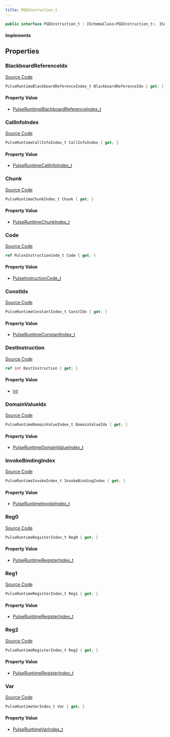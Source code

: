 ```yaml
---
title: PGDInstruction_t
---
```


```csharp
public interface PGDInstruction_t : ISchemaClass<PGDInstruction_t>, ISchemaField, ISchemaClass, INativeHandle
```

#### Implements

## Properties

### BlackboardReferenceIdx

[Source Code](https://github.com/swiftly-solution/swiftlys2/blob/beta/managed/src/SwiftlyS2.Generated/Schemas/Interfaces/PGDInstruction_t.cs#L38)

```csharp
PulseRuntimeBlackboardReferenceIndex_t BlackboardReferenceIdx { get; }
```

#### Property Value

- [PulseRuntimeBlackboardReferenceIndex_t](/docs/api/shared/schemadefinitions/pulseruntimeblackboardreferenceindex_t)

### CallInfoIndex

[Source Code](https://github.com/swiftly-solution/swiftlys2/blob/beta/managed/src/SwiftlyS2.Generated/Schemas/Interfaces/PGDInstruction_t.cs#L32)

```csharp
PulseRuntimeCallInfoIndex_t CallInfoIndex { get; }
```

#### Property Value

- [PulseRuntimeCallInfoIndex_t](/docs/api/shared/schemadefinitions/pulseruntimecallinfoindex_t)

### Chunk

[Source Code](https://github.com/swiftly-solution/swiftlys2/blob/beta/managed/src/SwiftlyS2.Generated/Schemas/Interfaces/PGDInstruction_t.cs#L28)

```csharp
PulseRuntimeChunkIndex_t Chunk { get; }
```

#### Property Value

- [PulseRuntimeChunkIndex_t](/docs/api/shared/schemadefinitions/pulseruntimechunkindex_t)

### Code

[Source Code](https://github.com/swiftly-solution/swiftlys2/blob/beta/managed/src/SwiftlyS2.Generated/Schemas/Interfaces/PGDInstruction_t.cs#L16)

```csharp
ref PulseInstructionCode_t Code { get; }
```

#### Property Value

- [PulseInstructionCode_t](/docs/api/shared/schemadefinitions/pulseinstructioncode_t)

### ConstIdx

[Source Code](https://github.com/swiftly-solution/swiftlys2/blob/beta/managed/src/SwiftlyS2.Generated/Schemas/Interfaces/PGDInstruction_t.cs#L34)

```csharp
PulseRuntimeConstantIndex_t ConstIdx { get; }
```

#### Property Value

- [PulseRuntimeConstantIndex_t](/docs/api/shared/schemadefinitions/pulseruntimeconstantindex_t)

### DestInstruction

[Source Code](https://github.com/swiftly-solution/swiftlys2/blob/beta/managed/src/SwiftlyS2.Generated/Schemas/Interfaces/PGDInstruction_t.cs#L30)

```csharp
ref int DestInstruction { get; }
```

#### Property Value

- [int](https://learn.microsoft.com/dotnet/api/system.int32)

### DomainValueIdx

[Source Code](https://github.com/swiftly-solution/swiftlys2/blob/beta/managed/src/SwiftlyS2.Generated/Schemas/Interfaces/PGDInstruction_t.cs#L36)

```csharp
PulseRuntimeDomainValueIndex_t DomainValueIdx { get; }
```

#### Property Value

- [PulseRuntimeDomainValueIndex_t](/docs/api/shared/schemadefinitions/pulseruntimedomainvalueindex_t)

### InvokeBindingIndex

[Source Code](https://github.com/swiftly-solution/swiftlys2/blob/beta/managed/src/SwiftlyS2.Generated/Schemas/Interfaces/PGDInstruction_t.cs#L26)

```csharp
PulseRuntimeInvokeIndex_t InvokeBindingIndex { get; }
```

#### Property Value

- [PulseRuntimeInvokeIndex_t](/docs/api/shared/schemadefinitions/pulseruntimeinvokeindex_t)

### Reg0

[Source Code](https://github.com/swiftly-solution/swiftlys2/blob/beta/managed/src/SwiftlyS2.Generated/Schemas/Interfaces/PGDInstruction_t.cs#L20)

```csharp
PulseRuntimeRegisterIndex_t Reg0 { get; }
```

#### Property Value

- [PulseRuntimeRegisterIndex_t](/docs/api/shared/schemadefinitions/pulseruntimeregisterindex_t)

### Reg1

[Source Code](https://github.com/swiftly-solution/swiftlys2/blob/beta/managed/src/SwiftlyS2.Generated/Schemas/Interfaces/PGDInstruction_t.cs#L22)

```csharp
PulseRuntimeRegisterIndex_t Reg1 { get; }
```

#### Property Value

- [PulseRuntimeRegisterIndex_t](/docs/api/shared/schemadefinitions/pulseruntimeregisterindex_t)

### Reg2

[Source Code](https://github.com/swiftly-solution/swiftlys2/blob/beta/managed/src/SwiftlyS2.Generated/Schemas/Interfaces/PGDInstruction_t.cs#L24)

```csharp
PulseRuntimeRegisterIndex_t Reg2 { get; }
```

#### Property Value

- [PulseRuntimeRegisterIndex_t](/docs/api/shared/schemadefinitions/pulseruntimeregisterindex_t)

### Var

[Source Code](https://github.com/swiftly-solution/swiftlys2/blob/beta/managed/src/SwiftlyS2.Generated/Schemas/Interfaces/PGDInstruction_t.cs#L18)

```csharp
PulseRuntimeVarIndex_t Var { get; }
```

#### Property Value

- [PulseRuntimeVarIndex_t](/docs/api/shared/schemadefinitions/pulseruntimevarindex_t)

